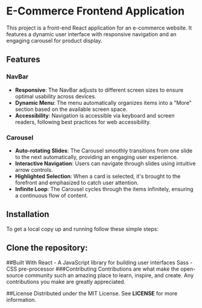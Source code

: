 # E-Commerce Frontend Application

This project is a front-end React application for an e-commerce website. It features a dynamic user interface with responsive navigation and an engaging carousel for product display.

## Features

### NavBar

- **Responsive**: The NavBar adjusts to different screen sizes to ensure optimal usability across devices.
- **Dynamic Menu**: The menu automatically organizes items into a "More" section based on the available screen space.
- **Accessibility**: Navigation is accessible via keyboard and screen readers, following best practices for web accessibility.

### Carousel

- **Auto-rotating Slides**: The Carousel smoothly transitions from one slide to the next automatically, providing an engaging user experience.
- **Interactive Navigation**: Users can navigate through slides using intuitive arrow controls.
- **Highlighted Selection**: When a card is selected, it's brought to the forefront and emphasized to catch user attention.
- **Infinite Loop**: The Carousel cycles through the items infinitely, ensuring a continuous flow of content.

## Installation

To get a local copy up and running follow these simple steps:

## Clone the repository:

##Built With
React - A JavaScript library for building user interfaces
Sass - CSS pre-processor
###Contributing
Contributions are what make the open-source community such an amazing place to learn, inspire, and create. Any contributions you make are greatly appreciated.

##License
Distributed under the MIT License. See **LICENSE** for more information.
